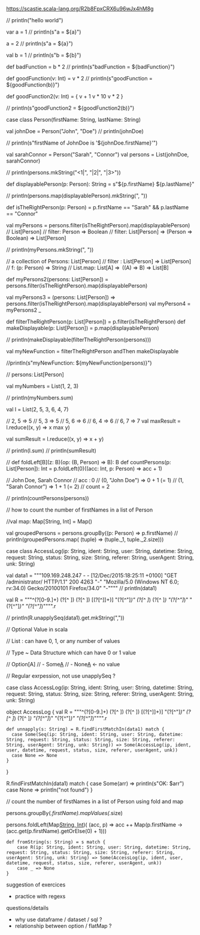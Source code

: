 https://scastie.scala-lang.org/R2b8FpxCRX6u96wJx4hM8g

// println("hello world")

var a = 1
// println(s"a = ${a}")

a = 2
// println(s"a = ${a}")

val b = 1
// println(s"b = ${b}")

def badFunction = b * 2
// println(s"badFunction = ${badFunction}")

def goodFunction(v: Int) = v * 2
// println(s"goodFunction = ${goodFunction(b)}")

def goodFunction2(v: Int) = {
  v + 1
  v * 10
  v * 2
}

// println(s"goodFunction2 = ${goodFunction2(b)}")

case class Person(firstName: String, lastName: String)

val johnDoe = Person("John", "Doe")
// println(johnDoe)

// println(s"firstName of JohnDoe is '${johnDoe.firstName}'")

val sarahConnor = Person("Sarah", "Connor")
val persons = List(johnDoe, sarahConnor)

// println(persons.mkString("<1|", "|2|", "|3>"))

def displayablePerson(p: Person): String = s"${p.firstName} ${p.lastName}"

// println(persons.map(displayablePerson).mkString(", "))

def isTheRightPerson(p: Person) = p.firstName == "Sarah" && p.lastName == "Connor"

val myPersons = persons.filter(isTheRightPerson).map(displayablePerson)
// List[Person]
// filter: Person => Boolean
// filter: List[Person] => (Person => Boolean) => List[Person]

// println(myPersons.mkString(", "))

// a collection of Persons: List[Person]
// filter : List[Person] => List[Person]
// f: (p: Person) => String
// List.map: List[A] =>  ((A) => B) => List[B]

def myPersons2(persons: List[Person]) = persons.filter(isTheRightPerson).map(displayablePerson)

val myPersons3 = (persons: List[Person]) => persons.filter(isTheRightPerson).map(displayablePerson)
val myPerson4 = myPersons2 _

def filterTheRightPerson(p: List[Person]) = p.filter(isTheRightPerson)
def makeDisplayable(p: List[Person]) = p.map(displayablePerson)

// println(makeDisplayable(filterTheRightPerson(persons)))

val myNewFunction = filterTheRightPerson andThen makeDisplayable

//println(s"myNewFunction: ${myNewFunction(persons)}")

// persons: List[Person]

val myNumbers = List(1, 2, 3)

// println(myNumbers.sum)

val l = List(2, 5, 3, 6, 4, 7)

// 2, 5 => 5
// 5, 3 => 5
// 5, 6 => 6
// 6, 4 => 6
// 6, 7 => 7
val maxResult = l.reduce((x, y) => x max y)

val sumResult = l.reduce((x, y) => x + y)

// println(l.sum)
// println(sumResult)

// def foldLeft[B](z: B)(op: (B, Person) => B): B
def countPersons(p: List[Person]): Int = p.foldLeft(0)((acc: Int, p: Person) => acc + 1)

// John Doe, Sarah Connor
// acc : 0
// (0, "John Doe") => 0 + 1 (= 1)
// (1, "Sarah Connor") => 1 + 1 (= 2)
// count = 2 

// println(countPersons(persons))

// how to count the number of firstNames in a list of Person

//val map: Map[String, Int] = Map()

val groupedPersons = persons.groupBy((p: Person) => p.firstName)
// println(groupedPersons.map( (tuple) => (tuple._1, tuple._2.size)))


case class AccessLog(ip: String, ident: String, user: String, datetime: String, request: String, status: String, size: String, referer: String, userAgent: String, unk: String)

val data1 = """109.169.248.247 - - [12/Dec/2015:18:25:11 +0100] "GET /administrator/ HTTP/1.1" 200 4263 "-" "Mozilla/5.0 (Windows NT 6.0; rv:34.0) Gecko/20100101 Firefox/34.0" "-""""
// println(data1)

val R = """^(?<ip>[0-9.]+) (?<identd>[^ ]) (?<user>[^ ]) \[(?<datetime>[^\]]+)\] \"(?<request>[^\"]*)\" (?<status>[^ ]*) (?<size>[^ ]*) \"(?<referer>[^\"]*)\" \"(?<useragent>[^\"]*)\" \"(?<unk>[^\"]*)\"""".r

// println(R.unapplySeq(data1).get.mkString(","))

// Optional Value in scala

// List : can have 0, 1, or any number of values

// Type ~ Data Structure which can have 0 or 1 value

// Option[A]
// - Some[A](value)
// - None[A]()   <- no value


// Regular exrpession, not use unapplySeq ? 

case class AccessLog(ip: String, ident: String, user: String, datetime: String, request: String, status: String, size: String, referer: String, userAgent: String, unk: String)

object AccessLog {
    val R = """^(?<ip>[0-9.]+) (?<identd>[^ ]) (?<user>[^ ]) \[(?<datetime>[^\]]+)\] \"(?<request>[^\"]*)\" (?<status>[^ ]*) (?<size>[^ ]*) \"(?<referer>[^\"]*)\" \"(?<useragent>[^\"]*)\" \"(?<unk>[^\"]*)\"""".r

    def unnapply(s: String) = R.findFirstMatchIn(data1) match {
      case Some(Seq(ip: String, ident: String, user: String, datetime: String, request: String, status: String, size: String, referer: String, userAgent: String, unk: String)) => Some(AccessLog(ip, ident, user, datetime, request, status, size, referer, userAgent, unk))
      case None => None
    }

}


R.findFirstMatchIn(data1) match {
  case Some(arr) => println(s"OK: $arr")
  case None => println("not found")
}



// count the number of firstNames in a list of Person using fold and map


 persons.groupBy(_.firstName).mapValues(_.size)

 persons.foldLeft(Map[String, Int]())( (acc, p) => acc ++ Map(p.firstName -> (acc.get(p.firstName).getOrElse(0) + 1)))

    def fromString(s: String) = s match { 
        case R(ip: String, ident: String, user: String, datetime: String, request: String, status: String, size: String, referer: String, userAgent: String, unk: String) => Some(AccessLog(ip, ident, user, datetime, request, status, size, referer, userAgent, unk))
        case _ => None 
    }



suggestion of exercices 
- practice with regexs

questions/details
- why use dataframe / dataset / sql ?
- relationship between option / flatMap ? 
